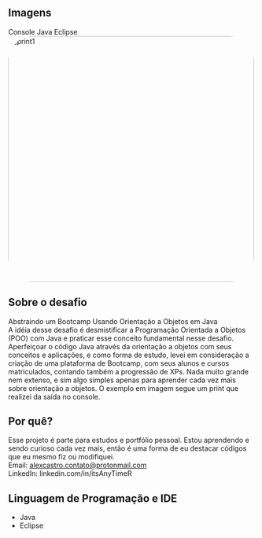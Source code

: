 ## Imagens
</p>
Console Java Eclipse
<img alt="print1" height="500" style="border-radius:50px;" 
 src="https://cdn.discordapp.com/attachments/959714595575054378/959714632396845086/Captura_de_tela_2022-04-02_042201.jpg">

## Sobre o desafio
Abstraindo um Bootcamp Usando Orientação a Objetos em Java <br>
A idéia desse desafio é desmistificar a Programação Orientada a Objetos (POO) com Java e praticar esse conceito fundamental nesse desafio. Aperfeiçoar o código Java através da orientação a objetos com seus conceitos e aplicações, e como forma de estudo, levei em consideração a criação de uma plataforma de Bootcamp, com seus alunos e cursos matriculados, contando também a progressão de XPs. Nada muito grande nem extenso, e sim algo simples apenas para aprender cada vez mais sobre orientação a objetos. O exemplo em imagem segue um print que realizei da saída no console.

## Por quê?
Esse projeto é parte para estudos e portfólio pessoal. Estou aprendendo e sendo curioso cada vez mais, então é uma forma de eu destacar códigos que eu mesmo fiz ou modifiquei. <br>
Email: alexcastro.contato@protonmail.com <br>
LinkedIn: linkedin.com/in/itsAnyTimeR

## Linguagem de Programação e IDE
- Java
- Eclipse
